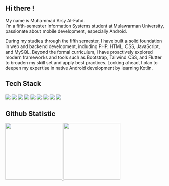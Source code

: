## Hi there !

My name is Muhammad Arsy Al-Fahd. <br>
I’m a fifth-semester Information Systems student at Mulawarman University, passionate about mobile development, especially Android.<br>

During my studies through the fifth semester, I have built a solid foundation in web and backend development, including PHP, HTML, CSS, JavaScript, and MySQL. Beyond the formal curriculum, I have proactively explored modern frameworks and tools such as Bootstrap, Tailwind CSS, and Flutter to broaden my skill set and apply best practices. Looking ahead, I plan to deepen my expertise in native Android development by learning Kotlin.<br>

## <p align="left">Tech Stack</p>
<p align="left">
  <!-- Framework -->
  <img src="https://img.shields.io/badge/Flutter-02569B?style=for-the-badge&logo=flutter&logoColor=white"/>
  <!-- Languages -->
  <img src="https://img.shields.io/badge/Dart-0175C2?style=for-the-badge&logo=dart&logoColor=white"/>
  <img src="https://img.shields.io/badge/HTML5-%23E34F26.svg?style=for-the-badge&logo=html5&logoColor=white"/>
  <img src="https://img.shields.io/badge/Tailwind_CSS-38B2AC?style=for-the-badge&logo=tailwind-css&logoColor=white"/>
  <img src="https://img.shields.io/badge/JavaScript-%23F7DF1E.svg?style=for-the-badge&logo=javascript&logoColor=black"/>
  <img src="https://img.shields.io/badge/Java-%23ED8B00.svg?style=for-the-badge&logo=java&logoColor=white"/>
  <img src="https://img.shields.io/badge/Python-%233776AB.svg?style=for-the-badge&logo=python&logoColor=white"/>
  <img src="https://img.shields.io/badge/PHP-%23777BB4.svg?style=for-the-badge&logo=php&logoColor=white"/>
  <img src="https://img.shields.io/badge/MySQL-%234479A1.svg?style=for-the-badge&logo=mysql&logoColor=white"/>
</p>

## Github Statistic
<p align="left"> 
  <a href="https://github.com/penuliscode">
  <img height="180em" src="https://github-readme-stats-eight-theta.vercel.app/api?username=mhmmdarsy&show_icons=true&theme=midnight-purple&include_all_commits=true&count_private=true"/>
  <img height="180em" src="https://github-readme-stats-eight-theta.vercel.app/api/top-langs/?username=mhmmdarsy&layout=compactlayout=compact&theme=midnight-purple&custom_title=Languages"/>
  </a>
</p>